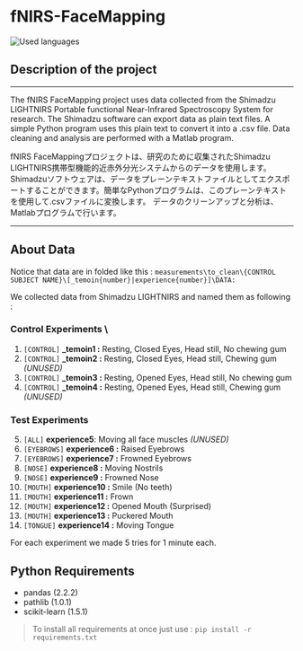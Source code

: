 # fNIRS-FaceMapping
![Used languages](https://skillicons.dev/icons?i=python,matlab)

## Description of the project
---

The fNIRS FaceMapping project uses data collected from the Shimadzu LIGHTNIRS Portable functional Near-Infrared Spectroscopy System for research.
The Shimadzu software can export data as plain text files. A simple Python program uses this plain text to convert it into a .csv file.
Data cleaning and analysis are performed with a Matlab program.

fNIRS FaceMappingプロジェクトは、研究のために収集されたShimadzu LIGHTNIRS携帯型機能的近赤外分光システムからのデータを使用します。
Shimadzuソフトウェアは、データをプレーンテキストファイルとしてエクスポートすることができます。簡単なPythonプログラムは、このプレーンテキストを使用して.csvファイルに変換します。
データのクリーンアップと分析は、Matlabプログラムで行います。

---

## About Data

Notice that data are in folded like this : 
```measurements\to_clean\{CONTROL SUBJECT NAME}\[_temoin{number}|experience{number}]\DATA:```

We collected data from Shimadzu LIGHTNIRS and named them as following :
### Control Experiments \
1. ```[CONTROL]``` **\_temoin1 :** Resting, Closed Eyes, Head still, No chewing gum 
2. ```[CONTROL]``` **\_temoin2 :** Resting, Closed Eyes, Head still, Chewing gum  _(UNUSED)_ 
3. ```[CONTROL]``` **\_temoin3 :** Resting, Opened Eyes, Head still, No chewing gum 
4. ```[CONTROL]``` **\_temoin4 :** Resting, Opened Eyes, Head still, Chewing gum _(UNUSED)_

### Test Experiments
5. ```[ALL]``` **experience5**: Moving all face muscles _(UNUSED)_
6. ```[EYEBROWS]``` **experience6 :** Raised Eyebrows 
7. ```[EYEBROWS]``` **experience7 :** Frowned Eyebrows 
8. ```[NOSE]``` **experience8 :** Moving Nostrils 
9. ```[NOSE]``` **experience9 :** Frowned Nose 
10. ```[MOUTH]``` **experience10 :** Smile (No teeth) 
11. ```[MOUTH]``` **experience11 :** Frown 
12. ```[MOUTH]``` **experience12 :** Opened Mouth (Surprised) 
13. ```[MOUTH]``` **experience13 :** Puckered Mouth 
14. ```[TONGUE]``` **experience14 :** Moving Tongue

For each experiment we made 5 tries for 1 minute each.

## Python Requirements

- pandas (2.2.2)
- pathlib (1.0.1)
- scikit-learn (1.5.1)

> To install all requirements at once just use :
```pip install -r requirements.txt```

